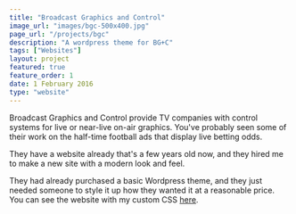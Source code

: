 ```yaml
---
title: "Broadcast Graphics and Control"
image_url: "images/bgc-500x400.jpg"
page_url: "/projects/bgc"
description: "A wordpress theme for BG+C"
tags: ["Websites"]
layout: project
featured: true
feature_order: 1
date: 1 February 2016
type: "website"
---
```


Broadcast Graphics and Control provide TV companies with control systems for live or near-live on-air graphics. You've probably seen some of their work on the half-time football ads that display live betting odds. 

They have a website already that's a few years old now, and they hired me to make a new site with a modern look and feel. 

They had already purchased a basic Wordpress theme, and they just needed someone to style it up how they wanted it at a reasonable price. You can see the website with my custom CSS [here](http://staging.andy-davies.me/BGC/).